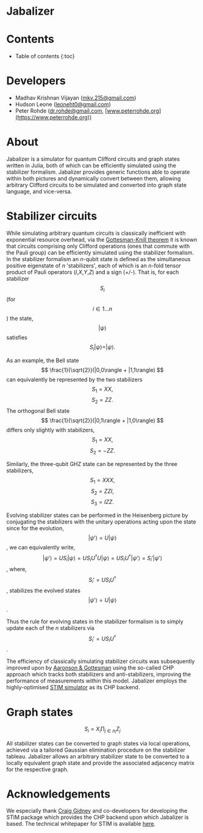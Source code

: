 # Jabalizer

<script src="https://cdn.mathjax.org/mathjax/latest/MathJax.js?config=TeX-AMS-MML_HTMLorMML" type="text/javascript"></script>

# Contents

* Table of contents
{:toc}

# Developers

+ Madhav Krishnan Vijayan ([mkv.215@gmail.com](mailto:mkv.215@gmail.com))
+ Hudson Leone ([leoneht0@gmail.com](mailto:leoneht0@gmail.com))
+ Peter Rohde ([dr.rohde@gmail.com](mailto:dr.rohde@gmail.com), [www.peterrohde.org](https://www.peterrohde.org))

# About

Jabalizer is a simulator for quantum Clifford circuits and graph states written in Julia, both of which can be efficiently simulated using the stabilizer formalism. Jabalizer provides generic functions able to operate within both pictures and dynamically convert between them, allowing arbitrary Clifford circuits to be simulated and converted into graph state language, and vice-versa.

# Stabilizer circuits

While simulating arbitrary quantum circuits is classically inefficient with exponential resource overhead, via the [Gottesman-Knill theorem](https://arxiv.org/abs/quant-ph/9807006) it is known that circuits comprising only Clifford operations (ones that commute with the Pauli group) can be efficiently simulated using the stabilizer formalism. In the stabilizer formalism an _n_-qubit state is defined as the simultaneous positive eigenstate of _n_ 'stabilizers', each of which is an _n_-fold tensor product of Pauli operators (_I_,_X_,_Y_,_Z_) and a sign (+/-). That is, for each stabilizer $$ S_i $$ (for $$ i\in 1\dots n $$) the state,
$$ |\psi\rangle $$
satisfies
$$ S_i|\psi\rangle = |\psi\rangle. $$

As an example, the Bell state
$$ \frac{1}{\sqrt{2}}(|0,0\rangle + |1,1\rangle) $$
can equivalently be represented by the two stabilizers
$$ S_1 = XX, $$
$$ S_2 = ZZ. $$
The orthogonal Bell state
$$ \frac{1}{\sqrt{2}}(|0,1\rangle + |1,0\rangle) $$
differs only slightly with stabilizers,
$$ S_1 = XX, $$
$$ S_2 = -ZZ. $$

Similarly, the three-qubit GHZ state can be represented by the three stabilizers,
$$ S_1 = XXX, $$
$$ S_2 = ZZI, $$
$$ S_3 = IZZ. $$

Evolving stabilizer states can be performed in the Heisenberg picture by conjugating the stabilizers with the unitary operations acting upon the state since for the evolution,
$$ |\psi'\rangle = U |\psi\rangle $$,
we can equivalently write,
$$ |\psi'\rangle = U S_i |\psi\rangle = U S_i U^\dagger U |\psi\rangle = U S_i U^\dagger |\psi'\rangle = S_i' |\psi'\rangle $$,
where,
$$ S_i' = U S_i U^\dagger $$,
stabilizes the evolved states $$|\psi'\rangle = U |\psi\rangle $$.

Thus the rule for evolving states in the stabilizer formalism is to simply update each of the _n_ stabilizers via $$ S_i' = U S_i U^\dagger $$.

The efficiency of classically simulating stabilizer circuits was subsequently improved upon by [Aaronson & Gottesman](https://arxiv.org/abs/quant-ph/0406196) using the so-called CHP approach which tracks both stabilizers and anti-stabilizers, improving the performance of measurements within this model. Jabalizer employs the highly-optimised [STIM simulator](https://github.com/quantumlib/Stim) as its CHP backend.

# Graph states

$$ S_i = X_i \prod_{j\in n_i} Z_j $$

All stabilizer states can be converted to graph states via local operations, achieved via a tailored Gaussian elimination procedure on the stabilizer tableau. Jabalizer allows an arbitrary stabilizer state to be converted to a locally equivalent graph state and provide the associated adjacency matrix for the respective graph.

# Acknowledgements

We especially thank [Craig Gidney](https://algassert.com) and co-developers for developing the STIM package which provides the CHP backend upon which Jabalizer is based. The technical whitepaper for STIM is available [here](https://arxiv.org/abs/2103.02202).
